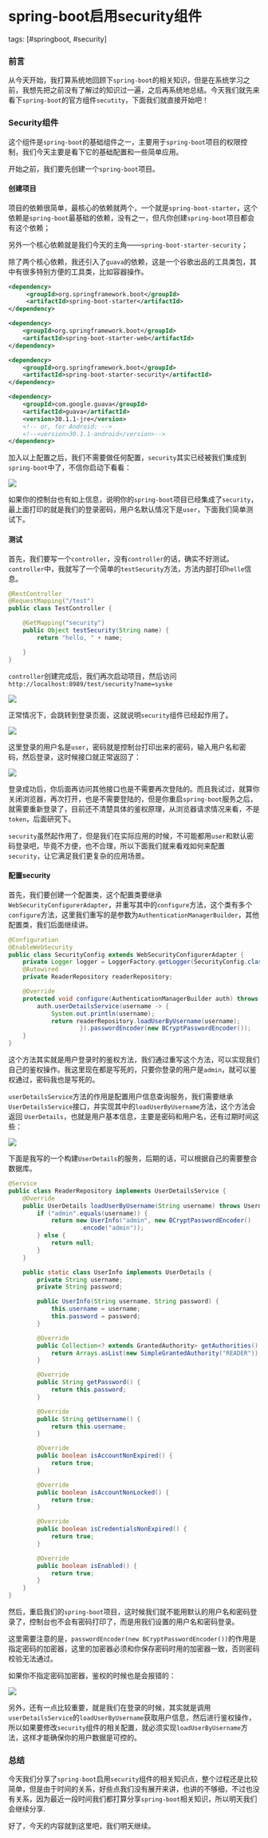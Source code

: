 # spring-boot启用security组件
tags: [#springboot, #security]

### 前言

从今天开始，我打算系统地回顾下`spring-boot`的相关知识，但是在系统学习之前，我想先把之前没有了解过的知识过一遍，之后再系统地总结。今天我们就先来看下`spring-boot`的官方组件`secutity`，下面我们就直接开始吧！

### Security组件

这个组件是`spring-boot`的基础组件之一，主要用于`spring-boot`项目的权限控制，我们今天主要是看下它的基础配置和一些简单应用。

开始之前，我们要先创建一个`spring-boot`项目。

#### 创建项目

项目的依赖很简单，最核心的依赖就两个，一个就是`spring-boot-starter`，这个依赖是`spring-boot`最基础的依赖，没有之一，但凡你创建`spring-boot`项目都会有这个依赖；

另外一个核心依赖就是我们今天的主角——`spring-boot-starter-security`；

除了两个核心依赖，我还引入了`guava`的依赖，这是一个谷歌出品的工具类包，其中有很多特别方便的工具类，比如容器操作。

```xml
<dependency>
     <groupId>org.springframework.boot</groupId>
     <artifactId>spring-boot-starter</artifactId>
</dependency>

<dependency>
    <groupId>org.springframework.boot</groupId>
    <artifactId>spring-boot-starter-web</artifactId>
</dependency>

<dependency>
    <groupId>org.springframework.boot</groupId>
    <artifactId>spring-boot-starter-security</artifactId>
</dependency>

<dependency>
    <groupId>com.google.guava</groupId>
    <artifactId>guava</artifactId>
    <version>30.1.1-jre</version>
    <!-- or, for Android: -->
    <!--<version>30.1.1-android</version>-->
</dependency>
```

加入以上配置之后，我们不需要做任何配置，`security`其实已经被我们集成到`spring-boot`中了，不信你启动下看看：

![](
https://syske-pic-bed.oss-cn-hangzhou.aliyuncs.com/imgs/images/20210720125636.png)

如果你的控制台也有如上信息，说明你的`spring-boot`项目已经集成了`security`，最上面打印的就是我们的登录密码，用户名默认情况下是`user`，下面我们简单测试下。

#### 测试

首先，我们要写一个`controller`，没有`controller`的话，确实不好测试。`controller`中，我就写了一个简单的`testSecurity`方法，方法内部打印`helle`信息。

```java
@RestController
@RequestMapping("/test")
public class TestController {

    @GetMapping("security")
    public Object testSecurity(String name) {
        return "hello, " + name;

    }
}
```

`controller`创建完成后，我们再次启动项目，然后访问`http://localhost:8989/test/security?name=syske`

![](
https://syske-pic-bed.oss-cn-hangzhou.aliyuncs.com/imgs/images/20210720130522.png)

正常情况下，会跳转到登录页面，这就说明`security`组件已经起作用了。

![](
https://syske-pic-bed.oss-cn-hangzhou.aliyuncs.com/imgs/20210720085510.png)

这里登录的用户名是`user`，密码就是控制台打印出来的密码，输入用户名和密码，然后登录，这时候接口就正常返回了：

![](
https://syske-pic-bed.oss-cn-hangzhou.aliyuncs.com/imgs/images/20210720130430.png)

登录成功后，你后面再访问其他接口也是不需要再次登陆的。而且我试过，就算你关闭浏览器，再次打开，也是不需要登陆的，但是你重启`spring-boot`服务之后，就需要重新登录了，目前还不清楚具体的鉴权原理，从浏览器请求情况来看，不是`token`，后面研究下。

`security`虽然起作用了，但是我们在实际应用的时候，不可能都用`user`和默认密码登录吧，毕竟不方便，也不合理，所以下面我们就来看戏如何来配置`security`，让它满足我们更复杂的应用场景。

#### 配置security

首先，我们要创建一个配置类，这个配置类要继承`WebSecurityConfigurerAdapter`，并重写其中的`configure`方法，这个类有多个`configure`方法，这里我们重写的是参数为`AuthenticationManagerBuilder`，其他配置类，我们后面继续讲。

```java
@Configuration
@EnableWebSecurity
public class SecurityConfig extends WebSecurityConfigurerAdapter {
    private Logger logger = LoggerFactory.getLogger(SecurityConfig.class);
    @Autowired
    private ReaderRepository readerRepository;

    @Override
    protected void configure(AuthenticationManagerBuilder auth) throws Exception {
        auth.userDetailsService(username -> {
            System.out.println(username);
            return readerRepository.loadUserByUsername(username);
                    }).passwordEncoder(new BCryptPasswordEncoder());
    }
}
```

这个方法其实就是用户登录时的鉴权方法，我们通过重写这个方法，可以实现我们自己的鉴权操作。我这里现在都是写死的，只要你登录的用户是`admin`，就可以鉴权通过，密码我也是写死的。

`userDetailsService`方法的作用是配置用户信息查询服务，我们需要继承`UserDetailsService`接口，并实现其中的`loadUserByUsername`方法，这个方法会返回 `UserDetails`，也就是用户基本信息，主要是密码和用户名，还有过期时间这些：

![](
https://syske-pic-bed.oss-cn-hangzhou.aliyuncs.com/imgs/images/20210720132411.png)

下面是我写的一个构建`UserDetails`的服务，后期的话，可以根据自己的需要整合数据库。

```java
@Service
public class ReaderRepository implements UserDetailsService {
    @Override
    public UserDetails loadUserByUsername(String username) throws UsernameNotFoundException {
        if ("admin".equals(username)) {
            return new UserInfo("admin", new BCryptPasswordEncoder()
                    .encode("admin"));
        } else {
            return null;
        }
    }

    public static class UserInfo implements UserDetails {
        private String username;
        private String password;

        public UserInfo(String username, String password) {
            this.username = username;
            this.password = password;
        }

        @Override
        public Collection<? extends GrantedAuthority> getAuthorities() {
            return Arrays.asList(new SimpleGrantedAuthority("READER"));
        }

        @Override
        public String getPassword() {
            return this.password;
        }

        @Override
        public String getUsername() {
            return this.username;
        }

        @Override
        public boolean isAccountNonExpired() {
            return true;
        }

        @Override
        public boolean isAccountNonLocked() {
            return true;
        }

        @Override
        public boolean isCredentialsNonExpired() {
            return true;
        }

        @Override
        public boolean isEnabled() {
            return true;
        }
    }
}
```

然后，重启我们的`spring-boot`项目，这时候我们就不能用默认的用户名和密码登录了，控制台也不会有密码打印了，而是用我们设置的用户名和密码登录。

这里需要注意的是，`passwordEncoder(new BCryptPasswordEncoder())`的作用是指定密码的加密器，这里的加密器必须和你保存密码时用的加密器一致，否则密码校验无法通过。

如果你不指定密码加密器，鉴权的时候也是会报错的：

![](
https://syske-pic-bed.oss-cn-hangzhou.aliyuncs.com/imgs/images/20210720133516.png)

另外，还有一点比较重要，就是我们在登录的时候，其实就是调用`userDetailsService`的`loadUserByUsername`获取用户信息，然后进行鉴权操作，所以如果要修改`security`组件的相关配置，就必须实现`loadUserByUsername`方法，这样才能确保你的用户数据是可控的。

### 总结

今天我们分享了`spring-boot`启用`security`组件的相关知识点，整个过程还是比较简单，但是由于时间的关系，好些点我们没有展开来讲，也讲的不够细，不过也没有关系，因为最近一段时间我们都打算分享`spring-boot`相关知识，所以明天我们会继续分享.

好了，今天的内容就到这里吧，我们明天继续。